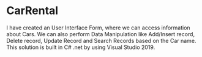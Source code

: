 # CarRental
I have created an User Interface Form, where we can access information about Cars.
We can also perform Data Manipulation like Add/Insert record, Delete record, Update Record and Search Records based on the Car name.
This solution is built in C# .net by using Visual Studio 2019.
